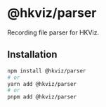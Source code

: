 # @hkviz/parser

Recording file parser for HKViz.

## Installation

```bash
npm install @hkviz/parser
# or
yarn add @hkviz/parser
# or
pnpm add @hkviz/parser
```
